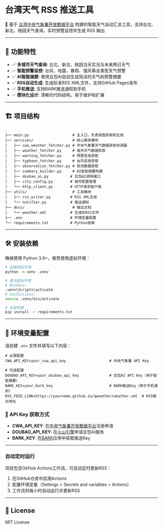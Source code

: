 # 台湾天气 RSS 推送工具

📡 基于 [台湾中央气象署开放数据平台](https://opendata.cwa.gov.tw/dist/opendata-swagger.html) 构建的智能天气自动汇总工具，支持台北、新北、桃园天气查询，实时预警监控并生成 RSS 输出

---

## 🔧 功能特性

- ✅ **多城市天气查询**: 台北、新北、桃园当天实况与未来两日天气
- ✅ **智能预警监控**: 台风、地震、暴雨、强风等全类型天气预警
- ✅ **AI智能摘要**: 使用豆包AI自动生成简洁的天气和预警摘要
- ✅ **RSS自动生成**: 生成标准RSS XML文件，支持GitHub Pages发布
- ✅ **手机推送**: 支持BARK推送通知到手机
- ✅ **模块化设计**: 清晰的代码结构，易于维护和扩展

---

## 🏗️ 项目结构

```
.
├── main.py                    # 主入口，负责调度抓取和生成
├── services/                  # 核心服务模块
│   ├── cwa_weather_fetcher.py # 中央气象署天气数据获取协调器
│   ├── weather_fetcher.py     # 城市天气数据获取
│   ├── warning_fetcher.py     # 预警信息获取
│   ├── typhoon_fetcher.py     # 台风信息获取
│   ├── observation_fetcher.py # 观测数据获取
│   ├── summary_builder.py     # AI智能摘要构建
│   ├── doubao_ai.py          # 豆包AI调用接口
│   ├── city_config.py        # 城市配置管理
│   └── http_client.py        # HTTP请求客户端
├── utils/                     # 工具模块
│   ├── rss_writer.py         # RSS XML生成
│   └── notifier.py           # 推送通知
├── docs/                      # 输出文档
│   └── weather.xml           # 生成的RSS文件
├── .env                      # 环境变量配置
└── requirements.txt          # Python依赖
```

---

## 🛠️ 安装依赖

确保使用 Python 3.9+，推荐使用虚拟环境：

```bash
# 创建虚拟环境
python -m venv .venv

# 激活虚拟环境
# Windows:
.venv\Scripts\activate
# macOS/Linux:
source .venv/bin/activate

# 安装依赖
pip install -r requirements.txt
```

---

## 🔑 环境变量配置

请创建 `.env` 文件并填写以下内容：

```dotenv
# 必需配置
CWA_API_KEY=your_cwa_api_key                    # 中央气象署 API Key

# 可选配置
DOUBAO_API_KEY=your_doubao_api_key              # 豆包AI API Key（用于智能摘要）
BARK_KEY=your_bark_key                          # BARK推送Key（用于手机通知）
RSS_FEED_LINK=https://yourname.github.io/qweather/weather.xml  # RSS输出地址
```

### 🔑 API Key 获取方式

- **CWA_API_KEY**: 在[中央气象署开放数据平台](https://opendata.cwa.gov.tw/)注册申请
- **DOUBAO_API_KEY**: 在[火山引擎](https://www.volcengine.com/)申请豆包AI服务
- **BARK_KEY**: 在[BARK](https://github.com/Finb/Bark)应用中获取推送Key

---

### 自动定时运行
项目包含GitHub Actions工作流，可自动定时更新RSS：

1. 在GitHub仓库中启用Actions
2. 配置环境变量（Settings > Secrets and variables > Actions）
3. 工作流将每小时自动运行并更新RSS
---

## 📜 License

MIT License
